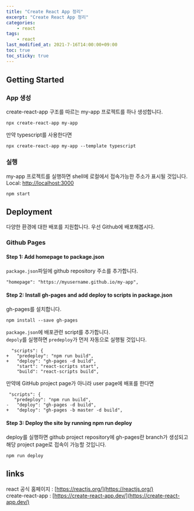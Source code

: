 ```yaml
---
title: "Create React App 정리"
excerpt: "Create React App 정리"
categories:
    - react
tags:
    - react
last_modified_at: 2021-7-16T14:00:00+09:00
toc: true
toc_sticky: true
---
```


## Getting Started
### App 생성
create-react-app 구조를 따르는 my-app 프로젝트를 하나 생성합니다. 
```shell
npx create-react-app my-app
```
만약 typescript를 사용한다면
```shell
npx create-react-app my-app --template typescript
```
### 실행
my-app 프로젝트를 실행하면 shell에 로컬에서 접속가능한 주소가 표시될 것입니다.  
Local: [http://localhost:3000](http://localhost:3000)  
```shell
npm start
```

## Deployment
다양한 환경에 대한 배포를 지원합니다. 우선 Github에 배포해봅시다.
### Github Pages
#### Step 1: Add homepage to package.json
`package.json`파일에 github repository 주소를 추가합니다.
```shell
"homepage": "https://myusername.github.io/my-app",
```
#### Step 2: Install gh-pages and add deploy to scripts in package.json
gh-pages를 설치합니다.
```shell
npm install --save gh-pages
```
`package.json`에 배포관련 script를 추가합니다.  
`depoly`를 실행하면 `predeploy`가 먼저 자동으로 실행될 것입니다. 
```shell
  "scripts": {
+   "predeploy": "npm run build",
+   "deploy": "gh-pages -d build",
    "start": "react-scripts start",
    "build": "react-scripts build",
```
만약에 GitHub project page가 아니라 user page에 배포를 한다면
 ```shell
  "scripts": {
    "predeploy": "npm run build",
-   "deploy": "gh-pages -d build",
+   "deploy": "gh-pages -b master -d build",
 ```
#### Step 3: Deploy the site by running npm run deploy
deploy를 실행하면 github project repository에 gh-pages란 branch가 생성되고 해당 project page로 접속이 가능할 것입니다.
```shell
npm run deploy
```

## links
react 공식 홈페이지 : [https://reactjs.org/](https://reactjs.org/)  
create-react-app : [https://create-react-app.dev/](https://create-react-app.dev/)
